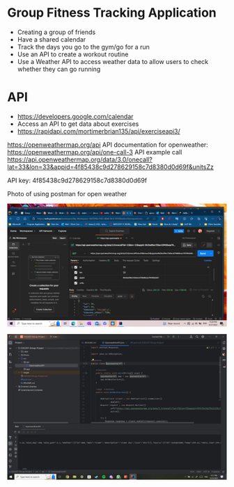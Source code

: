 # Group Fitness Tracking Application
* Creating a group of friends
* Have a shared calendar
* Track the days you go to the gym/go for a run
* Use an API to create a workout routine
* Use a Weather API to access weather data to allow users to check whether they can go running

# API
* https://developers.google.com/calendar
* Access an API to get data about exercises
* https://rapidapi.com/mortimerbrian135/api/exerciseapi3/

https://openweathermap.org/api
API documentation for openweather: https://openweathermap.org/api/one-call-3
API example call https://api.openweathermap.org/data/3.0/onecall?lat=33&lon=33&appid=4f85438c9d278629158c7d8380d0d69f&unitsZz

API key: 4f85438c9d278629158c7d8380d0d69f

Photo of using postman for open weather

![OpenweatherThingy.png](Photo%2FOpenweatherThingy.png)

![weatherexample.JPG](Photo%2Fweatherexample.JPG)